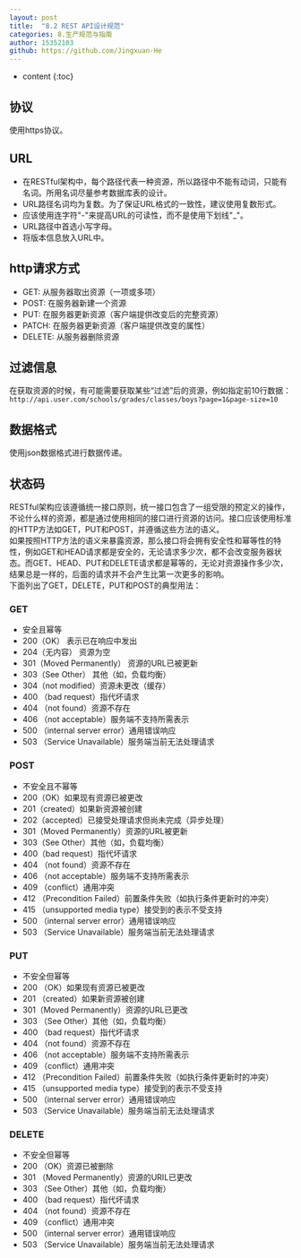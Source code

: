```yaml
---
layout: post
title:  "8.2 REST API设计规范"
categories: 8.生产规范与指南
author: 15352103
github: https://github.com/Jingxuan-He
---
```


* content
{:toc}

## 协议
使用https协议。
## URL
- 在RESTful架构中，每个路径代表一种资源，所以路径中不能有动词，只能有名词。所用名词尽量参考数据库表的设计。
- URL路径名词均为复数。为了保证URL格式的一致性，建议使用复数形式。
- 应该使用连字符"-"来提高URL的可读性，而不是使用下划线"_"。
- URL路径中首选小写字母。
- 将版本信息放入URL中。
## http请求方式
- GET: 从服务器取出资源（一项或多项）
- POST: 在服务器新建一个资源
- PUT: 在服务器更新资源（客户端提供改变后的完整资源）
- PATCH: 在服务器更新资源（客户端提供改变的属性）
- DELETE: 从服务器删除资源
## 过滤信息
在获取资源的时候，有可能需要获取某些“过滤”后的资源，例如指定前10行数据：
`http://api.user.com/schools/grades/classes/boys?page=1&page-size=10`
## 数据格式
使用json数据格式进行数据传递。
## 状态码
RESTful架构应该遵循统一接口原则，统一接口包含了一组受限的预定义的操作，不论什么样的资源，都是通过使用相同的接口进行资源的访问。接口应该使用标准的HTTP方法如GET，PUT和POST，并遵循这些方法的语义。  
如果按照HTTP方法的语义来暴露资源，那么接口将会拥有安全性和幂等性的特性，例如GET和HEAD请求都是安全的，无论请求多少次，都不会改变服务器状态。而GET、HEAD、PUT和DELETE请求都是幂等的，无论对资源操作多少次，结果总是一样的，后面的请求并不会产生比第一次更多的影响。  
下面列出了GET，DELETE，PUT和POST的典型用法：
### GET
- 安全且幂等
- 200（OK） 表示已在响应中发出
- 204（无内容） 资源为空
- 301（Moved Permanently） 资源的URL已被更新
- 303（See Other） 其他（如，负载均衡）
- 304（not modified）资源未更改（缓存）
- 400 （bad request）指代坏请求
- 404 （not found）资源不存在
- 406 （not acceptable）服务端不支持所需表示
- 500 （internal server error）通用错误响应
- 503 （Service Unavailable）服务端当前无法处理请求
### POST
- 不安全且不幂等
- 200（OK）如果现有资源已被更改
- 201（created）如果新资源被创建
- 202（accepted）已接受处理请求但尚未完成（异步处理）
- 301（Moved Permanently）资源的URL被更新
- 303（See Other）其他（如，负载均衡）
- 400（bad request）指代坏请求
- 404 （not found）资源不存在
- 406 （not acceptable）服务端不支持所需表示
- 409 （conflict）通用冲突
- 412 （Precondition Failed）前置条件失败（如执行条件更新时的冲突）
- 415 （unsupported media type）接受到的表示不受支持
- 500 （internal server error）通用错误响应
- 503 （Service Unavailable）服务端当前无法处理请求
### PUT
- 不安全但幂等
- 200 （OK）如果现有资源已被更改
- 201 （created）如果新资源被创建
- 301（Moved Permanently）资源的URL已更改
- 303 （See Other）其他（如，负载均衡）
- 400 （bad request）指代坏请求
- 404 （not found）资源不存在
- 406 （not acceptable）服务端不支持所需表示
- 409 （conflict）通用冲突
- 412 （Precondition Failed）前置条件失败（如执行条件更新时的冲突）
- 415 （unsupported media type）接受到的表示不受支持
- 500 （internal server error）通用错误响应
- 503 （Service Unavailable）服务端当前无法处理请求
### DELETE
- 不安全但幂等
- 200 （OK）资源已被删除
- 301 （Moved Permanently）资源的URIL已更改
- 303 （See Other）其他（如，负载均衡）
- 400 （bad request）指代坏请求
- 404 （not found）资源不存在
- 409 （conflict）通用冲突
- 500 （internal server error）通用错误响应
- 503 （Service Unavailable）服务端当前无法处理请求